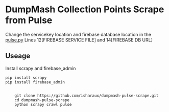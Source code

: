 # DumpMash Collection Points Scrape from Pulse

Change the servicekey location and firebase database location in the [pulse.py](pulselocations/spiders/pulse.py)
Lines 12[FIREBASE SERVICE FILE] and 14[FIREBASE DB URL]

## Useage

Install scrapy and firebase_admin

```
pip install scrapy
pip install firebase_admin


```

```
    git clone https://github.com/isharaux/dumpmash-pulse-scrape.git
    cd dumpmash-pulse-scrape
    python scrapy crawl pulse

```

